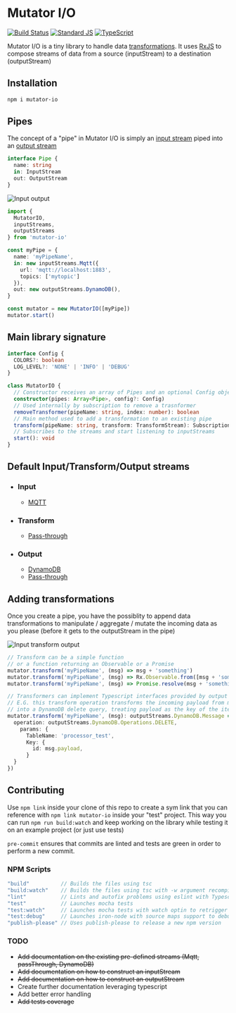# Mutator I/O

[![Build Status](https://travis-ci.org/AnalyticsFire/mutator-io.svg?branch=master)](https://travis-ci.org/AnalyticsFire/mutator-io)
[![Standard JS](https://img.shields.io/badge/code_style-standard-brightgreen.svg)](https://standardjs.com)
[![TypeScript](https://cdn.rawgit.com/ellerbrock/typescript-badges/6e8282b8/badges/version/typescript-v2.4.svg)](https://www.typescriptlang.org/docs/handbook/release-notes/typescript-2-4.html)

Mutator I/O is a tiny library to handle data [transformations](doc/transform-streams/transform-streams.md). It uses [RxJS](https://github.com/Reactive-Extensions/RxJS) to compose streams of data from a source (inputStream) to a destination (outputStream)

## Installation

```bash
npm i mutator-io
```

## Pipes
The concept of a "pipe" in Mutator I/O is simply an [input stream](doc/input-streams/input-streams.md) piped into an [output stream](doc/output-streams/output-streams.md)

```typescript
interface Pipe {
  name: string
  in: InputStream
  out: OutputStream
}
```

![Input output](../master/doc/assets/input-output.png?raw=true)

```typescript
import {
  MutatorIO,
  inputStreams,
  outputStreams
} from 'mutator-io'

const myPipe = {
  name: 'myPipeName',
  in: new inputStreams.Mqtt({
    url: 'mqtt://localhost:1883',
    topics: ['mytopic']
  }),
  out: new outputStreams.DynamoDB(),
}

const mutator = new MutatorIO([myPipe])
mutator.start()
```

## Main library signature
```typescript
interface Config {
  COLORS?: boolean
  LOG_LEVEL?: 'NONE' | 'INFO' | 'DEBUG'
}

class MutatorIO {
  // Constructor receives an array of Pipes and an optional Config object
  constructor(pipes: Array<Pipe>, config?: Config)
  // Used internally by subscription to remove a trasnformer
  removeTransformer(pipeName: string, index: number): boolean
  // Main method used to add a transformation to an existing pipe
  transform(pipeName: string, transform: TransformStream): Subscription
  // Subscribes to the streams and start listening to inputStreams
  start(): void
}
```

## Default Input/Transform/Output streams
  - ### Input
    - [MQTT](doc/input-streams/mqtt.md)
  - ### Transform
    - [Pass-through](doc/transform-streams/pass-through.md)
  - ### Output
    - [DynamoDB](doc/output-streams/dynamodb.md)
    - [Pass-through](doc/output-streams/pass-through.md)

## Adding transformations
Once you create a pipe, you have the possiblity to append data transformations to manipulate / aggregate / mutate the incoming data as you please (before it gets to the outputStream in the pipe)

![Input transform output](../master/doc/assets/input-transform-output.png?raw=true)

```typescript
// Transform can be a simple function
// or a function returning an Observable or a Promise
mutator.transform('myPipeName', (msg) => msg + 'something')
mutator.transform('myPipeName', (msg) => Rx.Observable.from([msg + 'something']))
mutator.transform('myPipeName', (msg) => Promise.resolve(msg + 'something else delayed'))

// Transformers can implement Typescript interfaces provided by output Streams
// E.G. this transform operation transforms the incoming payload from myPipeName
// into a DynamoDB delete query, treating payload as the key of the item to delete
mutator.transform('myPipeName', (msg): outputStreams.DynamoDB.Message => {
  operation: outputStreams.DynamoDB.Operations.DELETE,
    params: {
      TableName: 'processor_test',
      Key: {
        id: msg.payload,
      }
  }
})
```

## Contributing

Use `npm link` inside your clone of this repo to create a sym link that you can reference with `npm link mutator-io` inside your "test" project. This way you can run `npm run build:watch` and keep working on the library while testing it on an example project (or just use tests)

`pre-commit` ensures that commits are linted and tests are green in order to perform a new commit.

### NPM Scripts

```javascript
"build"          // Builds the files using tsc
"build:watch"    // Builds the files using tsc with -w argument recompile on change
"lint"           // Lints and autofix problems using eslint with Typescript parser
"test"           // Launches mocha tests
"test:watch"     // Launches mocha tests with watch optin to retrigger on change
"test:debug"     // Launches iron-node with source maps support to debug tests
"publish-please" // Uses publish-please to release a new npm version
```

### TODO
  - ~~Add documentation on the existing pre-defined streams (Mqtt, passThrough, DynamoDB)~~
  - ~~Add documentation on how to construct an inputStream~~
  - ~~Add documentation on how to construct an outputStream~~
  - Create further documentation leveraging typescript
  - Add better error handling
  - ~~Add tests coverage~~
